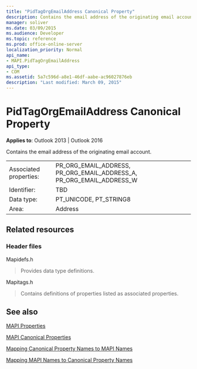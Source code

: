 ```yaml
---
title: "PidTagOrgEmailAddress Canonical Property"
description: Contains the email address of the originating email account. 
manager: soliver
ms.date: 03/09/2015
ms.audience: Developer
ms.topic: reference
ms.prod: office-online-server
localization_priority: Normal
api_name:
- MAPI.PidTagOrgEmailAddress
api_type:
- COM
ms.assetid: 5a7c596d-a8e1-46df-aabe-ac96027876eb
description: "Last modified: March 09, 2015"
---
```


# PidTagOrgEmailAddress Canonical Property
  
**Applies to**: Outlook 2013 | Outlook 2016
  
Contains the email address of the originating email account.
  
|||
|:-----|:-----|
|Associated properties:  <br/> |PR_ORG_EMAIL_ADDRESS, PR_ORG_EMAIL_ADDRESS_A, PR_ORG_EMAIL_ADDRESS_W  <br/> |
|Identifier:  <br/> |TBD  <br/> |
|Data type:  <br/> |PT_UNICODE, PT_STRING8  <br/> |
|Area:  <br/> |Address  <br/> |
   
## Related resources

### Header files

Mapidefs.h
  
> Provides data type definitions.
    
Mapitags.h
  
> Contains definitions of properties listed as associated properties.
    
## See also

[MAPI Properties](mapi-properties.md)
  
[MAPI Canonical Properties](mapi-canonical-properties.md)
  
[Mapping Canonical Property Names to MAPI Names](mapping-canonical-property-names-to-mapi-names.md)
  
[Mapping MAPI Names to Canonical Property Names](mapping-mapi-names-to-canonical-property-names.md)
